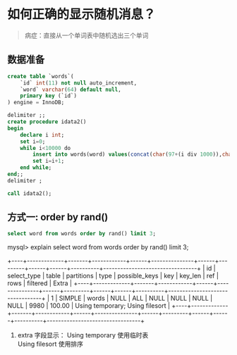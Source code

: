 # 如何正确的显示随机消息？

> 病症：直接从一个单词表中随机选出三个单词

## 数据准备

``` sql
create table `words`(
    `id` int(11) not null auto_increment,
    `word` varchar(64) default null,
    primary key (`id`)
) engine = InnoDB;

```

``` sql
delimiter ;;
create procedure idata2()
begin
    declare i int;
    set i=0;
    while i<10000 do
        insert into words(word) values(concat(char(97+(i div 1000)),char(97+(i%1000 div 100)),char(97+(i%100 div 10)),char(97+(i%10))));
        set i=i+1;
    end while;
end;;
delimiter ;

call idata2();
```

## 方式一: order by rand()

``` sql
select word from words order by rand() limit 3;
```


mysql> explain select word from words order by rand() limit 3;

+----+-------------+-------+------------+------+---------------+------+---------+------+------+----------+---------------------------------+
| id | select_type | table | partitions | type | possible_keys | key  | key_len | ref  | rows | filtered | Extra                           |
+----+-------------+-------+------------+------+---------------+------+---------+------+------+----------+---------------------------------+
|  1 | SIMPLE      | words | NULL       | ALL  | NULL          | NULL | NULL    | NULL | 9980 |   100.00 | Using temporary; Using filesort |
+----+-------------+-------+------------+------+---------------+------+---------+------+------+----------+---------------------------------+

1. extra 字段显示：
   Using temporary 使用临时表  
   Using filesort 使用排序  

